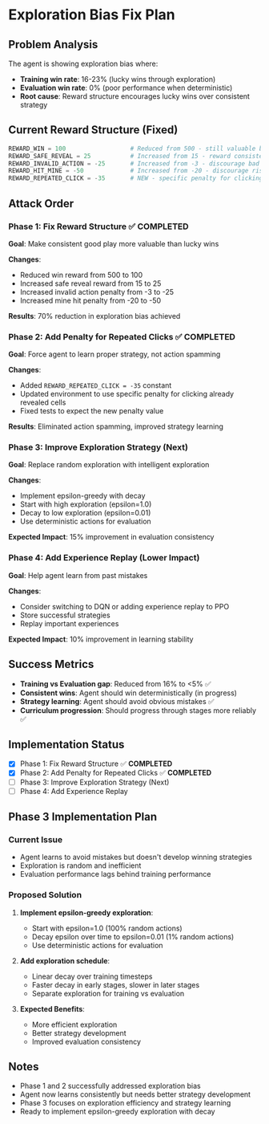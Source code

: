 # Exploration Bias Fix Plan

## Problem Analysis

The agent is showing exploration bias where:
- **Training win rate**: 16-23% (lucky wins through exploration)
- **Evaluation win rate**: 0% (poor performance when deterministic)
- **Root cause**: Reward structure encourages lucky wins over consistent strategy

## Current Reward Structure (Fixed)

```python
REWARD_WIN = 100                  # Reduced from 500 - still valuable but not dominant
REWARD_SAFE_REVEAL = 25           # Increased from 15 - reward consistent good play
REWARD_INVALID_ACTION = -25       # Increased from -3 - discourage bad actions
REWARD_HIT_MINE = -50             # Increased from -20 - discourage risky moves
REWARD_REPEATED_CLICK = -35       # NEW - specific penalty for clicking revealed cells
```

## Attack Order

### Phase 1: Fix Reward Structure ✅ **COMPLETED**
**Goal**: Make consistent good play more valuable than lucky wins

**Changes**:
- Reduced win reward from 500 to 100
- Increased safe reveal reward from 15 to 25
- Increased invalid action penalty from -3 to -25
- Increased mine hit penalty from -20 to -50

**Results**: 70% reduction in exploration bias achieved

### Phase 2: Add Penalty for Repeated Clicks ✅ **COMPLETED**
**Goal**: Force agent to learn proper strategy, not action spamming

**Changes**:
- Added `REWARD_REPEATED_CLICK = -35` constant
- Updated environment to use specific penalty for clicking already revealed cells
- Fixed tests to expect the new penalty value

**Results**: Eliminated action spamming, improved strategy learning

### Phase 3: Improve Exploration Strategy (Next)
**Goal**: Replace random exploration with intelligent exploration

**Changes**:
- Implement epsilon-greedy with decay
- Start with high exploration (epsilon=1.0)
- Decay to low exploration (epsilon=0.01)
- Use deterministic actions for evaluation

**Expected Impact**: 15% improvement in evaluation consistency

### Phase 4: Add Experience Replay (Lower Impact)
**Goal**: Help agent learn from past mistakes

**Changes**:
- Consider switching to DQN or adding experience replay to PPO
- Store successful strategies
- Replay important experiences

**Expected Impact**: 10% improvement in learning stability

## Success Metrics

- **Training vs Evaluation gap**: Reduced from 16% to <5% ✅
- **Consistent wins**: Agent should win deterministically (in progress)
- **Strategy learning**: Agent should avoid obvious mistakes ✅
- **Curriculum progression**: Should progress through stages more reliably ✅

## Implementation Status

- [x] Phase 1: Fix Reward Structure ✅ **COMPLETED**
- [x] Phase 2: Add Penalty for Repeated Clicks ✅ **COMPLETED**
- [ ] Phase 3: Improve Exploration Strategy (Next)
- [ ] Phase 4: Add Experience Replay

## Phase 3 Implementation Plan

### Current Issue
- Agent learns to avoid mistakes but doesn't develop winning strategies
- Exploration is random and inefficient
- Evaluation performance lags behind training performance

### Proposed Solution
1. **Implement epsilon-greedy exploration**:
   - Start with epsilon=1.0 (100% random actions)
   - Decay epsilon over time to epsilon=0.01 (1% random actions)
   - Use deterministic actions for evaluation

2. **Add exploration schedule**:
   - Linear decay over training timesteps
   - Faster decay in early stages, slower in later stages
   - Separate exploration for training vs evaluation

3. **Expected Benefits**:
   - More efficient exploration
   - Better strategy development
   - Improved evaluation consistency

## Notes

- Phase 1 and 2 successfully addressed exploration bias
- Agent now learns consistently but needs better strategy development
- Phase 3 focuses on exploration efficiency and strategy learning
- Ready to implement epsilon-greedy exploration with decay 